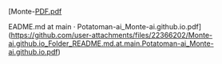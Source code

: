 
[Monte-[PDF.pdf](https://github.com/user-attachments/files/22366265/PDF.pdf)



EADME.md at main · Potatoman-ai_Monte-ai.github.io.pdf](https://github.com/user-attachments/files/22366202/Monte-ai.github.io_Folder_README.md.at.main.Potatoman-ai_Monte-ai.github.io.pdf)
